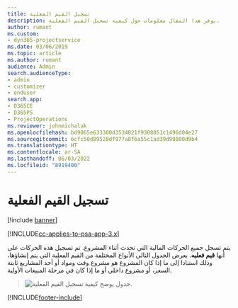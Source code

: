 ```yaml
---
title: تسجيل القيم الفعلية
description: يوفر هذا المقال معلومات حول كيفية تسجيل القيم الفعلية.
author: rumant
ms.custom:
- dyn365-projectservice
ms.date: 03/06/2019
ms.topic: article
ms.author: rumant
audience: Admin
search.audienceType:
- admin
- customizer
- enduser
search.app:
- D365CE
- D365PS
- ProjectOperations
ms.reviewer: johnmichalak
ms.openlocfilehash: bd9065e633300d3534821f9308851c1496d04e27
ms.sourcegitcommit: 6cfc50d89528df977a8f6a55c1ad39d99800d9b4
ms.translationtype: HT
ms.contentlocale: ar-SA
ms.lasthandoff: 06/03/2022
ms.locfileid: "8919400"
---
```

# <a name="recording-actuals"></a>تسجيل القيم الفعلية 

[!include [banner](../includes/psa-now-project-operations.md)]

[!INCLUDE[cc-applies-to-psa-app-3.x](../includes/cc-applies-to-psa-app-3x.md)]

يتم تسجل جميع الحركات المالية التي تحدث أثناء المشروع. تم تسجيل هذه الحركات على أنها **قيم فعليه**. يعرض الجدول التالي الأنواع المختلفة من القيم الفعلية التي يتم إنشاؤها، وذلك استنادا إلى ما إذا كان المشروع هو مشروع وقت ومواد أو أحد المشاريع ثابتة السعر، أو مشروع داخلي أو ما إذا كان في مرحلة المبيعات الأولية.

> ![جدول يوضح كيفية تسجيل القيم الفعلية.](media/advanced-table2.png)


[!INCLUDE[footer-include](../includes/footer-banner.md)]

